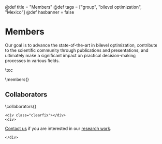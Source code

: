 @def title = "Members"
@def tags = ["group", "bilevel optimization", "Mexico"]
@def hasbanner = false


# Members


Our goal is to advance the state-of-the-art in bilevel optimization, contribute to the scientific community through publications and presentations, and ultimately make a significant impact on practical decision-making processes in various fields.

\toc

\members{}


## Collaborators

\collaborators{}


~~~
<div class="clearfix"></div>
<div>
~~~

[Contact us](/contact) if you are interested in our [research work](/research).

~~~
</div>
~~~
